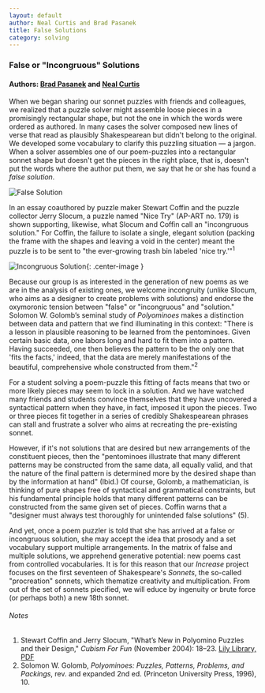 ```yaml
---
layout: default
author: Neal Curtis and Brad Pasanek
title: False Solutions
category: solving
---
```

### False or "Incongruous" Solutions

<h4>
Authors: <a href="./../../../../people/pasanek-brad.html">Brad Pasanek</a> and <a href="./../../../../people/curtis-neal.html">Neal Curtis</a>
</h4>

When we began sharing our sonnet puzzles with friends and colleagues, we realized that a puzzle solver might assemble loose pieces in a promisingly rectangular shape, but not the one in which the words were ordered as authored. In many cases the solver composed new lines of verse that read as plausibly Shakespearean but didn't belong to the original. We developed some vocabulary to clarify this puzzling situation &mdash; a jargon. When a solver assembles one of our poem-puzzles into a rectangular sonnet shape but doesn't get the pieces in the right place, that is, doesn't put the words where the author put them, we say that he or she has found a _false solution_. 

![False Solution](../../../../images/falsesolution.jpg)

In an essay coauthored by puzzle maker Stewart Coffin and the puzzle collector Jerry Slocum, a puzzle named "Nice Try" (AP-ART no. 179) is shown supporting, likewise, what Slocum and Coffin call an "incongruous solution." For Coffin, the failure to isolate a single, elegant solution (packing the frame with the shapes and leaving a void in the center) meant the puzzle is to be sent to "the ever-growing trash bin labeled 'nice try.'"<sup>1</sup>

![Incongruous Solution](../../../../images/nicetry.jpg){: .center-image }

Because our group is as interested in the generation of new poems as we are in the analysis of existing ones, we welcome incongruity (unlike Slocum, who aims as a designer to create problems with solutions) and endorse the oxymoronic tension between "false" or "incongruous" and "solution." Solomon W. Golomb’s seminal study of _Polyominoes_ makes a distinction between data and pattern that we find illuminating in this context: "There is a lesson in plausible reasoning to be learned from the pentominoes. Given certain basic data, one labors long and hard to fit them into a pattern. Having succeeded, one then believes the pattern to be the only one that 'fits the facts,' indeed, that the data are merely manifestations of the beautiful, comprehensive whole constructed from them."<sup>2</sup> 

For a student solving a poem-puzzle this fitting of facts means that two or more likely pieces may seem to lock in a solution. And we have watched many friends and students convince themselves that they have uncovered a syntactical pattern when they have, in fact, imposed it upon the pieces. Two or three pieces fit together in a series of credibly Shakespearean phrases can stall and frustrate a solver who aims at recreating the pre-existing sonnet.

However, if it's not solutions that are desired but new arrangements of the constituent pieces, then the "pentominoes illustrate that many different patterns may be constructed from the same data, all equally valid, and that the nature of the final pattern is determined more by the desired shape than by the information at hand" (Ibid.) Of course, Golomb, a mathematician, is thinking of pure shapes free of syntactical and grammatical constraints, but his fundamental principle holds that many different patterns can be constructed from the same given set of pieces. Coffin warns that a "designer must always test thoroughly for unintended false solutions" (5). 

And yet, once a poem puzzler is told that she has arrived at a false or incongruous solution, she may accept the idea that prosody and a set vocabulary support multiple arrangements. In the matrix of false and multiple solutions, we apprehend generative potential: new poems cast from controlled vocabularies. It is for this reason that our _Increase_ project focuses on the first seventeen of Shakespeare's _Sonnets_, the so-called "procreation" sonnets, which thematize creativity and multiplication. From out of the set of sonnets piecified, we will educe by ingenuity or brute force (or perhaps both) a new 18th sonnet.

###### Notes
1. Stewart Coffin and Jerry Slocum, "What’s New in Polyomino Puzzles and their Design," _Cubism For Fun_ (November 2004): 18–23. [Lily Library, PDF](http://www.indiana.edu/~liblilly/collections/overview/puzzle_docs/polyomino_puzzles.pdf)
2. Solomon W. Golomb, _Polyominoes: Puzzles, Patterns, Problems, and Packings_, rev. and expanded 2nd ed. (Princeton University Press, 1996), 10.


